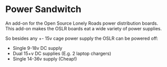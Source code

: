 # Power Sandwitch
An add-on for the Open Source Lonely Roads power distribution boards. This add-on makes the OSLR boards eat a wide variety of power supplies. 

So besides any +- 15v cage power supply the OSLR can be powered off:

- Single 9-18v DC supply
- Dual 15+v DC supplies (E.g. 2 laptop chargers)
- Single 14-36v supply (Cheap!)

